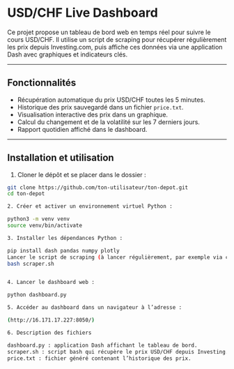 # USD/CHF Live Dashboard

Ce projet propose un tableau de bord web en temps réel pour suivre le cours USD/CHF. Il utilise un script de scraping pour récupérer régulièrement les prix depuis Investing.com, puis affiche ces données via une application Dash avec graphiques et indicateurs clés.

---

## Fonctionnalités

- Récupération automatique du prix USD/CHF toutes les 5 minutes.
- Historique des prix sauvegardé dans un fichier `price.txt`.
- Visualisation interactive des prix dans un graphique.
- Calcul du changement et de la volatilité sur les 7 derniers jours.
- Rapport quotidien affiché dans le dashboard.

---

## Installation et utilisation

1. Cloner le dépôt et se placer dans le dossier :
```bash
git clone https://github.com/ton-utilisateur/ton-depot.git
cd ton-depot

2. Créer et activer un environnement virtuel Python :

python3 -m venv venv
source venv/bin/activate

3. Installer les dépendances Python :

pip install dash pandas numpy plotly
Lancer le script de scraping (à lancer régulièrement, par exemple via cron) :
bash scraper.sh


4. Lancer le dashboard web :

python dashboard.py

5. Accéder au dashboard dans un navigateur à l’adresse :

(http://16.171.17.227:8050/)

6. Description des fichiers

dashboard.py : application Dash affichant le tableau de bord.
scraper.sh : script bash qui récupère le prix USD/CHF depuis Investing.com.
price.txt : fichier généré contenant l’historique des prix.


